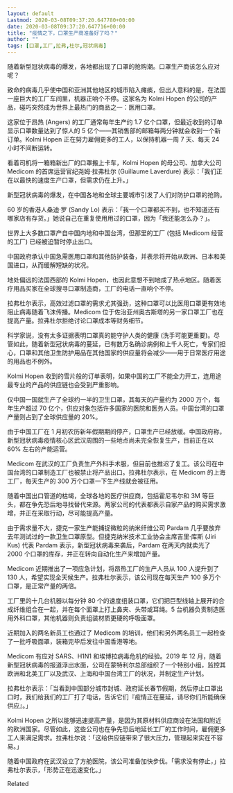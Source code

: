```yaml
---
layout: default
Lastmod: 2020-03-08T09:37:20.647780+00:00
date: 2020-03-08T09:37:20.647716+00:00
title: "疫情之下，口罩生产商准备好了吗？"
author: ""
tags: [口罩,工厂,拉弗,杜尔,冠状病毒]
---
```


随着新型冠状病毒的爆发，各地都出现了口罩的抢购潮。口罩生产商该怎么应对呢？

致命的病毒几乎使中国和亚洲其他地区的城市陷入瘫痪，但出人意料的是，在法国一座巨大的工厂车间里，机器正响个不停。这家名为 Kolmi Hopen 的公司的产品，碰巧突然成为世界上最热门的商品之一：医用口罩。

这家位于昂热 (Angers) 的工厂通常每年生产约 1.7 亿个口罩，但最近收到的订单显示口罩数量达到了惊人的 5 亿个——其销售部的邮箱每两分钟就会收到一个新订单。Kolmi Hopen 正在努力雇佣更多的工人，以保持机器一周 7 天、每天 24 小时不间断运转。

看着司机将一箱箱新出厂的口罩搬上卡车，Kolmi Hopen 的母公司、加拿大公司 Medicom 的首席运营官纪尧姆·拉弗杜尔 (Guillaume Laverdure) 表示：「我们正在以最快的速度生产口罩，但需求仍在上升。」

新型冠状病毒的爆发，在中国各地和全球主要城市引发了人们对防护口罩的抢购。

60 岁的香港人桑迪·罗 (Sandy Lo) 表示：「我一个口罩都买不到，也不知道还有哪家店有存货。」她说自己在重复使用用过的口罩，因为「我还能怎么办？」。

世界上大多数口罩产自中国内地和中国台湾，但那里的工厂 (包括 Medicom 经营的工厂) 已经被迫暂时停止出口。

中国政府承认中国急需医用口罩和其他防护装备，并表示将开始从欧洲、日本和美国进口，从而缓解短缺的状况。

地处偏远的法国西部的 Kolmi Hopen，也因此意想不到地成了热点地区。随着医疗用品买家在全球搜寻口罩制造商，工厂的电话一直响个不停。

拉弗杜尔表示，高效过滤口罩的需求尤其强劲，这种口罩可以比医用口罩更有效地阻止病毒随着飞沫传播。Medicom 位于佐治亚州奥古斯塔的另一家口罩工厂也在提高产量。拉弗杜尔拒绝讨论口罩成本等财务细节。

科学家说，没有太多证据表明口罩真的能守护人类的健康 (洗手可能更重要)。尽管如此，随着新型冠状病毒的蔓延，已有数万名确诊病例和上千人死亡，专家们担心，口罩和其他卫生防护用品在其他国家的供应量将会减少——用于日常医疗用途的用品也不例外。

Kolmi Hopen 收到的雪片般的订单表明，如果中国的工厂不能全力开工，连用途最专业的产品的供应链也会受到严重影响。

仅中国一国就生产了全球约一半的卫生口罩，其每天的产量约为 2000 万个，每年生产超过 70 亿个，供应对象包括许多国家的医院和医务人员。中国台湾的口罩产量则占到了全球供应量的 20%。

由于中国工厂在 1 月初农历新年假期期间停产，口罩生产已经放缓。中国政府称，新型冠状病毒疫情核心区武汉周围的一些地点尚未完全恢复生产，目前正在以 60% 左右的产能运营。

Medicom 在武汉的工厂负责生产外科手术服，但目前也推迟了复工。该公司在中国台湾的口罩制造工厂也被禁止将产品出口。拉弗杜尔表示，在 Medicom 的上海工厂，每天生产的 300 万个口罩一下生产线就会被征用。

随着中国出口管道的枯竭，全球各地的医疗供应商，包括霍尼韦尔和 3M 等巨头，都在争先恐后地寻找替代来源。两家公司的代表都表示自家产品的购买需求激增，并正在采取行动，尽可能提高产量。

由于需求量不大，捷克一家生产能捕捉微粒的纳米纤维公司 Pardam 几乎要放弃去年测试过的一款卫生口罩原型。但捷克纳米技术工业协会主席吉里·库斯 (Jiri Kus) 代表 Pardam 表示，新型冠状病毒来袭后，Pardam 在两天内就卖光了 2000 个口罩的库存，并正在转向自动化生产来增加产量。

Medicom 近期推出了一项应急计划，将昂热工厂的生产人员从 100 人提升到了 130 人，希望实现全天候生产。拉弗杜尔表示，该公司现在每天生产 100 多万个口罩，是正常产量的两倍。

工厂里的十几台机器以每分钟 80 个的速度组装口罩，它们把巨型线轴上展开的合成纤维组合在一起，并在每个面罩上打上鼻夹、头带或耳绳。5 台机器负责制造医用外科口罩，其他机器则负责组装材质更硬的呼吸面罩。

近期加入的两名新员工也通过了 Medicom 的培训，他们和另外两名员工一起检查了一批呼吸面罩，装箱完毕后发往中国香港等地。

Medicom 有应对 SARS、H1N1 和埃博拉病毒危机的经验。2019 年 12 月，随着新型冠状病毒的报道浮出水面，公司在蒙特利尔总部组织了一个特别小组，监控其欧洲和北美工厂以及武汉、上海和中国台湾工厂的状况，并制定生产计划。

拉弗杜尔表示：「当看到中国部分城市封城、政府延长春节假期，然后停止口罩出口时，我们给我们的工厂打了电话，告诉它们『疫情正在蔓延，请尽你们所能确保供应』。」

Kolmi Hopen 之所以能够迅速提高产量，是因为其原材料供应商设在法国和附近的欧洲国家。尽管如此，这些公司也在争先恐后地延长工厂的工作时间，雇佣更多工人来满足需求。拉弗杜尔说：「这给供应链带来了很大压力，管理起来实在不容易。」

随着中国政府在武汉设立了方舱医院，该公司准备加快步伐。「需求没有停止，」拉弗杜尔表示，「形势正在迅速变化。」

Related

